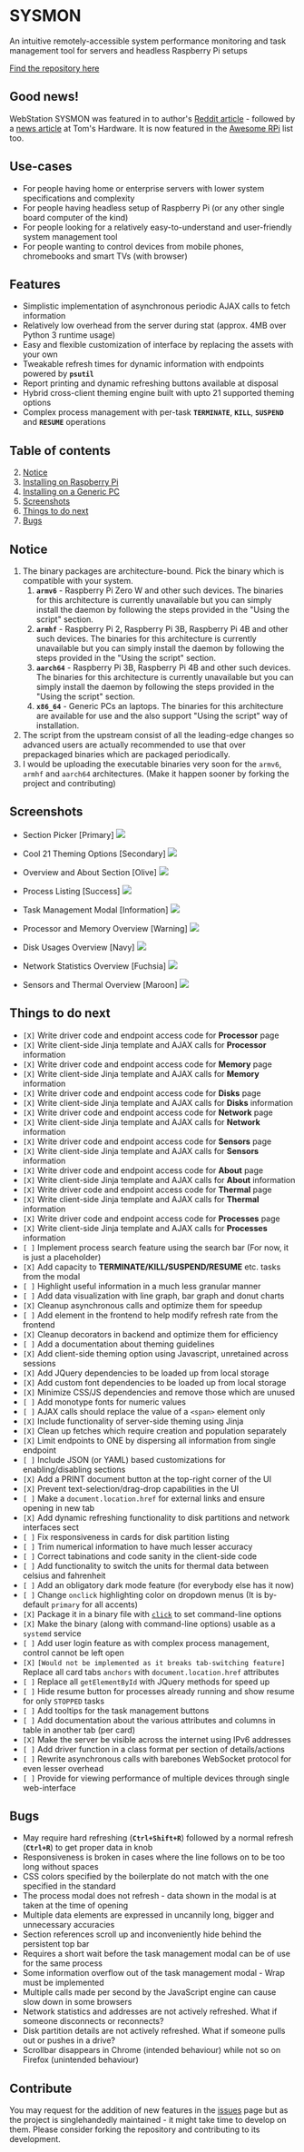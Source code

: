 # SYSMON
An intuitive remotely-accessible system performance monitoring and task management tool for servers and headless Raspberry Pi setups

[Find the repository here](https://github.com/t0xic0der/sysmon)

## Good news!
WebStation SYSMON was featured in to author's [Reddit article](https://www.reddit.com/r/raspberry_pi/comments/htwe0o/i_have_created_an_intuitive_remotelyaccessible/) - followed by a [news article](https://www.tomshardware.com/news/manage-your-headless-raspberry-pi-remotely-from-a-web-browser) at Tom's Hardware. It is now featured in the [Awesome RPi](https://github.com/thibmaek/awesome-raspberry-pi) list too.

## Use-cases
- For people having home or enterprise servers with lower system specifications and complexity
- For people having headless setup of Raspberry Pi (or any other single board computer of the kind)
- For people looking for a relatively easy-to-understand and user-friendly system management tool
- For people wanting to control devices from mobile phones, chromebooks and smart TVs (with browser)

## Features
- Simplistic implementation of asynchronous periodic AJAX calls to fetch information
- Relatively low overhead from the server during stat (approx. 4MB over Python 3 runtime usage)
- Easy and flexible customization of interface by replacing the assets with your own
- Tweakable refresh times for dynamic information with endpoints powered by **`psutil`**
- Report printing and dynamic refreshing buttons available at disposal
- Hybrid cross-client theming engine built with upto 21 supported theming options
- Complex process management with per-task **`TERMINATE`**, **`KILL`**, **`SUSPEND`** and **`RESUME`** operations

## Table of contents
2. [Notice](https://github.com/t0xic0der/sysmon/wiki/Notice)
3. [Installing on Raspberry Pi](https://github.com/t0xic0der/sysmon/wiki/Installing-on-Raspberry-Pi)
4. [Installing on a Generic PC](https://github.com/t0xic0der/sysmon/wiki/Installing-on-a-Generic-PC)
5. [Screenshots](https://github.com/t0xic0der/sysmon/wiki/Screenshots)
6. [Things to do next](https://github.com/t0xic0der/sysmon/wiki/Things-to-do-next)
7. [Bugs](https://github.com/t0xic0der/sysmon/wiki/Bugs)

## Notice
1. The binary packages are architecture-bound. Pick the binary which is compatible with your system.
    1. **`armv6`** - Raspberry Pi Zero W and other such devices. The binaries for this architecture is currently unavailable but you can simply install the daemon by following the steps provided in the "Using the script" section.
    2. **`armhf`** - Raspberry Pi 2, Raspberry Pi 3B, Raspberry Pi 4B and other such devices. The binaries for this architecture is currently unavailable but you can simply install the daemon by following the steps provided in the "Using the script" section.
    3. **`aarch64`** - Raspberry Pi 3B, Raspberry Pi 4B and other such devices. The binaries for this architecture is currently unavailable but you can simply install the daemon by following the steps provided in the "Using the script" section.
    4. **`x86_64`** - Generic PCs an laptops. The binaries for this architecture are available for use and the also support "Using the script" way of installation.
2. The script from the upstream consist of all the leading-edge changes so advanced users are actually recommended to use that over prepackaged binaries which are packaged periodically.
3. I would be uploading the executable binaries very soon for the `armv6`, `armhf` and `aarch64` architectures. (Make it happen sooner by forking the project and contributing)

## Screenshots
- Section Picker [Primary]
![](pics/serv/sysmn/sectinfo.png)

- Cool 21 Theming Options [Secondary]
![](pics/serv/sysmn/themopto.png)

- Overview and About Section [Olive]
![](pics/serv/sysmn/abotinfo.png)

- Process Listing [Success]
![](pics/serv/sysmn/procinfo.png)

- Task Management Modal [Information]
![](pics/serv/sysmn/procmode.png)

- Processor and Memory Overview [Warning]
![](pics/serv/sysmn/cpmminfo.png)

- Disk Usages Overview [Navy]
![](pics/serv/sysmn/diskinfo.png)

- Network Statistics Overview [Fuchsia]
![](pics/serv/sysmn/netwinfo.png)

- Sensors and Thermal Overview [Maroon]
![](pics/serv/sysmn/sensinfo.png)

## Things to do next
- `[X]` Write driver code and endpoint access code for **Processor** page
- `[X]` Write client-side Jinja template and AJAX calls for **Processor** information
- `[X]` Write driver code and endpoint access code for **Memory** page
- `[X]` Write client-side Jinja template and AJAX calls for **Memory** information
- `[X]` Write driver code and endpoint access code for **Disks** page
- `[X]` Write client-side Jinja template and AJAX calls for **Disks** information
- `[X]` Write driver code and endpoint access code for **Network** page
- `[X]` Write client-side Jinja template and AJAX calls for **Network** information
- `[X]` Write driver code and endpoint access code for **Sensors** page
- `[X]` Write client-side Jinja template and AJAX calls for **Sensors** information
- `[X]` Write driver code and endpoint access code for **About** page
- `[X]` Write client-side Jinja template and AJAX calls for **About** information
- `[X]` Write driver code and endpoint access code for **Thermal** page
- `[X]` Write client-side Jinja template and AJAX calls for **Thermal** information
- `[X]` Write driver code and endpoint access code for **Processes** page
- `[X]` Write client-side Jinja template and AJAX calls for **Processes** information
- `[ ]` Implement process search feature using the search bar (For now, it is just a placeholder)
- `[X]` Add capacity to **TERMINATE/KILL/SUSPEND/RESUME** etc. tasks from the modal
- `[ ]` Highlight useful information in a much less granular manner
- `[ ]` Add data visualization with line graph, bar graph and donut charts
- `[X]` Cleanup asynchronous calls and optimize them for speedup
- `[ ]` Add element in the frontend to help modify refresh rate from the frontend
- `[X]` Cleanup decorators in backend and optimize them for efficiency
- `[ ]` Add a documentation about theming guidelines
- `[X]` Add client-side theming option using Javascript, unretained across sessions
- `[X]` Add JQuery dependencies to be loaded up from local storage
- `[X]` Add custom font dependencies to be loaded up from local storage
- `[X]` Minimize CSS/JS dependencies and remove those which are unused
- `[ ]` Add monotype fonts for numeric values
- `[ ]` AJAX calls should replace the value of a `<span>` element only
- `[X]` Include functionality of server-side theming using Jinja
- `[X]` Clean up fetches which require creation and population separately
- `[X]` Limit endpoints to ONE by dispersing all information from single endpoint
- `[ ]` Include JSON (or YAML) based customizations for enabling/disabling sections
- `[X]` Add a PRINT document button at the top-right corner of the UI
- `[X]` Prevent text-selection/drag-drop capabilities in the UI
- `[ ]` Make a `document.location.href` for external links and ensure opening in new tab
- `[X]` Add dynamic refreshing functionality to disk partitions and network interfaces sect
- `[ ]` Fix responsiveness in cards for disk partition listing
- `[ ]` Trim numerical information to have much lesser accuracy
- `[ ]` Correct tabinations and code sanity in the client-side code
- `[ ]` Add functionality to switch the units for thermal data between celsius and fahrenheit
- `[ ]` Add an obligatory dark mode feature (for everybody else has it now)
- `[ ]` Change `onclick` highlighting color on dropdown menus (It is by-default `primary` for all accents)
- `[X]` Package it in a binary file with [`click`](https://click.palletsprojects.com/en/7.x/) to set command-line options
- `[X]` Make the binary (along with command-line options) usable as a `systemd` service
- `[ ]` Add user login feature as with complex process management, control cannot be left open
- `[X]` `[Would not be implemented as it breaks tab-switching feature]` Replace all card tabs `anchors` with `document.location.href` attributes
- `[ ]` Replace all `getElementById` with JQuery methods for speed up
- `[ ]` Hide resume button for processes already running and show resume for only `STOPPED` tasks
- `[ ]` Add tooltips for the task management buttons
- `[ ]` Add documentation about the various attributes and columns in table in another tab (per card)
- `[X]` Make the server be visible across the internet using IPv6 addresses
- `[ ]` Add driver function in a class format per section of details/actions
- `[ ]` Rewrite asynchronous calls with barebones WebSocket protocol for even lesser overhead
- `[ ]` Provide for viewing performance of multiple devices through single web-interface

## Bugs
- May require hard refreshing (**`Ctrl+Shift+R`**) followed by a normal refresh (**`Ctrl+R`**) to get proper data in knob
- Responsiveness is broken in cases where the line follows on to be too long without spaces
- CSS colors specified by the boilerplate do not match with the one specified in the standard
- The process modal does not refresh - data shown in the modal is at taken at the time of opening
- Multiple data elements are expressed in uncannily long, bigger and unnecessary accuracies
- Section references scroll up and inconveniently hide behind the persistent top bar
- Requires a short wait before the task management modal can be of use for the same process
- Some information overflow out of the task management modal - Wrap must be implemented
- Multiple calls made per second by the JavaScript engine can cause slow down in some browsers
- Network statistics and addresses are not actively refreshed. What if someone disconnects or reconnects?
- Disk partition details are not actively refreshed. What if someone pulls out or pushes in a drive?
- Scrollbar disappears in Chrome (intended behaviour) while not so on Firefox (unintended behaviour)

## Contribute
You may request for the addition of new features in the [issues](https://github.com/t0xic0der/sysmon/issues) page but as the project is singlehandedly maintained - it might take time to develop on them. Please consider forking the repository and contributing to its development.

